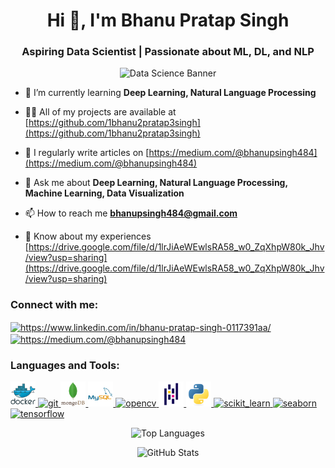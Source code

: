 <h1 align="center">Hi 👋, I'm Bhanu Pratap Singh</h1>
<h3 align="center">Aspiring Data Scientist | Passionate about ML, DL, and NLP</h3>

<p align="center">
</p>

<p align="center">
  <img src="https://static.vecteezy.com/system/resources/previews/008/903/061/non_2x/data-science-banner-concept-has-7-steps-to-analyze-such-as-big-data-classification-analyze-statistics-solving-decision-and-knowledge-to-to-extract-knowledge-from-structured-and-unstructured-data-vector.jpg" alt="Data Science Banner" width="800">
</p>

- 🌱 I’m currently learning **Deep Learning, Natural Language Processing**

- 👨‍💻 All of my projects are available at [https://github.com/1bhanu2pratap3singh](https://github.com/1bhanu2pratap3singh)

- 📝 I regularly write articles on [https://medium.com/@bhanupsingh484](https://medium.com/@bhanupsingh484)

- 💬 Ask me about **Deep Learning, Natural Language Processing, Machine Learning, Data Visualization**

- 📫 How to reach me **bhanupsingh484@gmail.com**

- 📄 Know about my experiences [https://drive.google.com/file/d/1lrJiAeWEwlsRA58_w0_ZqXhpW80k_Jhv/view?usp=sharing](https://drive.google.com/file/d/1lrJiAeWEwlsRA58_w0_ZqXhpW80k_Jhv/view?usp=sharing)

<h3 align="left">Connect with me:</h3>
<p align="left">
  <a href="https://linkedin.com/in/https://www.linkedin.com/in/bhanu-pratap-singh-0117391aa/" target="blank"><img align="center" src="https://raw.githubusercontent.com/rahuldkjain/github-profile-readme-generator/master/src/images/icons/Social/linked-in-alt.svg" alt="https://www.linkedin.com/in/bhanu-pratap-singh-0117391aa/" height="30" width="40" /></a>
  <a href="https://medium.com/https://medium.com/@bhanupsingh484" target="blank"><img align="center" src="https://raw.githubusercontent.com/rahuldkjain/github-profile-readme-generator/master/src/images/icons/Social/medium.svg" alt="https://medium.com/@bhanupsingh484" height="30" width="40" /></a>
</p>

<h3 align="left">Languages and Tools:</h3>
<p align="left"> 
  <a href="https://www.docker.com/" target="_blank" rel="noreferrer"> <img src="https://raw.githubusercontent.com/devicons/devicon/master/icons/docker/docker-original-wordmark.svg" alt="docker" width="40" height="40"/> </a>
  <a href="https://git-scm.com/" target="_blank" rel="noreferrer"> <img src="https://www.vectorlogo.zone/logos/git-scm/git-scm-icon.svg" alt="git" width="40" height="40"/> </a>
  <a href="https://www.mongodb.com/" target="_blank" rel="noreferrer"> <img src="https://raw.githubusercontent.com/devicons/devicon/master/icons/mongodb/mongodb-original-wordmark.svg" alt="mongodb" width="40" height="40"/> </a>
  <a href="https://www.mysql.com/" target="_blank" rel="noreferrer"> <img src="https://raw.githubusercontent.com/devicons/devicon/master/icons/mysql/mysql-original-wordmark.svg" alt="mysql" width="40" height="40"/> </a>
  <a href="https://opencv.org/" target="_blank" rel="noreferrer"> <img src="https://www.vectorlogo.zone/logos/opencv/opencv-icon.svg" alt="opencv" width="40" height="40"/> </a>
  <a href="https://pandas.pydata.org/" target="_blank" rel="noreferrer"> <img src="https://raw.githubusercontent.com/devicons/devicon/2ae2a900d2f041da66e950e4d48052658d850630/icons/pandas/pandas-original.svg" alt="pandas" width="40" height="40"/> </a>
  <a href="https://www.python.org" target="_blank" rel="noreferrer"> <img src="https://raw.githubusercontent.com/devicons/devicon/master/icons/python/python-original.svg" alt="python" width="40" height="40"/> </a>
  <a href="https://scikit-learn.org/" target="_blank" rel="noreferrer"> <img src="https://upload.wikimedia.org/wikipedia/commons/0/05/Scikit_learn_logo_small.svg" alt="scikit_learn" width="40" height="40"/> </a>
  <a href="https://seaborn.pydata.org/" target="_blank" rel="noreferrer"> <img src="https://seaborn.pydata.org/_images/logo-mark-lightbg.svg" alt="seaborn" width="40" height="40"/> </a>
  <a href="https://www.tensorflow.org" target="_blank" rel="noreferrer"> <img src="https://www.vectorlogo.zone/logos/tensorflow/tensorflow-icon.svg" alt="tensorflow" width="40" height="40"/> </a>
</p>

<p align="center">
  <img src="https://github-readme-stats.vercel.app/api/top-langs?username=1bhanu2pratap3singh&show_icons=true&locale=en&layout=compact" alt="Top Languages" />
</p>

<p align="center">
  <img src="https://github-readme-stats.vercel.app/api?username=1bhanu2pratap3singh&show_icons=true&locale=en" alt="GitHub Stats" />
</p>
